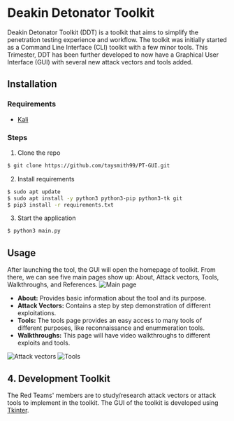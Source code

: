 # Deakin Detonator Toolkit

Deakin Detonator Toolkit (DDT) is a toolkit that aims to simplify the penetration testing experience and workflow. The toolkit was initially started as a Command Line Interface (CLI) toolkit with a few minor tools. This Trimester, DDT has been further developed to now have a Graphical User Interface (GUI) with several new attack vectors and tools added.

## Installation

### Requirements
* [Kali](https://www.kali.org/)

### Steps

1. Clone the repo
```bash
$ git clone https://github.com/taysmith99/PT-GUI.git
```

2. Install requirements

```bash
$ sudo apt update
$ sudo apt install -y python3 python3-pip python3-tk git
$ pip3 install -r requirements.txt
```

3. Start the application

```bash
$ python3 main.py
```

## Usage
After launching the tool, the GUI will open the homepage of toolkit. From there, we can see five main pages show up: About, Attack vectors, Tools, Walkthroughs, and References.
![Main page](https://gyazo.com/0c511c5fd1e5c8ce65247fb8e6b6b9e3.png)

- **About:** Provides basic information about the tool and its purpose.
- **Attack Vectors:** Contains a step by step demonstration of different exploitations.
- **Tools:** The tools page provides an easy access to many tools of different purposes, like reconnaissance and enummeration tools.
- **Walkthroughs:** This page will have video walkthroughs to different exploits and tools.

![Attack vectors](https://gyazo.com/1541331284ea3c948c54dbf1dc356b9a.png)
![Tools](https://gyazo.com/8278a773d58cbc0332104ab4fba69c27.png)

## 4. Development Toolkit
The Red Teams' members are to study/research attack vectors or attack tools to implement in the toolkit. The GUI of the toolkit is developed using [Tkinter](https://docs.python.org/3/library/tkinter.html).

